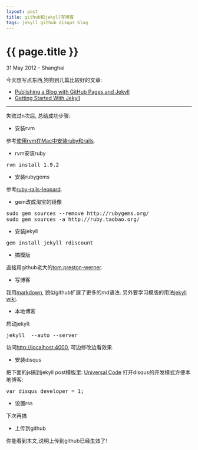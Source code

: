 ```yaml
---
layout: post
title: github和jekyll写博客 
tags: jekyll github disqus blog
---
```


{{ page.title }}
================

<p class="meta">31 May 2012 - Shanghai</p>

今天想写点东西,狗狗到几篇比较好的文章:

 * [Publishing a Blog with GitHub Pages and Jekyll](http://blog.envylabs.com/2009/08/publishing-a-blog-with-github-pages-and-jekyll/)
 * [Getting Started With Jekyll](http://asymmetrical-view.com/2009/05/14/starting-wtih-jekyll.html)

----------------------------------

失败过n次后, 总结成功步骤:

* 安装rvm

参考[使用rvm在Mac中安装ruby和rails](http://blog.prosight.me/index.php/2011/09/805).

* rvm安装ruby

<pre>
rvm install 1.9.2
</pre>

* 安装rubygems

 参考[ruby-rails-leopard](http://hivelogic.com/articles/ruby-rails-leopard/).

* gem改成淘宝的镜像

<pre>
sudo gem sources --remove http://rubygems.org/ 
sudo gem sources -a http://ruby.taobao.org/ 
</pre>

* 安装jekyll

<pre>
gem install jekyll rdiscount
</pre>

* 搞模版

直接用github老大的[tom.preston-werner](https://github.com/mojombo/mojombo.github.com).

* 写博客

我用[markdown](http://daringfireball.net/projects/markdown/syntax), 貌似github扩展了更多的md语法.
另外要学习模版的用法[jekyll wiki](https://github.com/mojombo/jekyll/wiki/).

* 本地博客

启动jekyll:
<pre>
jekyll  --auto --server 
</pre>
访问[http://localhost:4000](http://localhost:4000), 可边修改边看效果.

* 安装disqus

把下面的js搞到jekyll post模版里:
[Universal Code](http://docs.disqus.com/developers/universal/)
打开disqus的开发模式方便本地博客:
<pre>
var disqus_developer = 1;
</pre>

* 设置rss

下次再搞

* 上传到github

你能看到本文,说明上传到github已经生效了!
